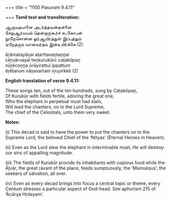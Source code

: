 +++
title = "1100 Pasuram 9.4.11"

+++
**Tamil text and transliteration:**

ஆறாமதயானை அடர்த்தவன்தன்னை  
சேறுஆர்வயல் தென்குருகூர்ச் சடகோபன்  
நூறேசொன்ன ஓர்ஆயிரத்துள் இப்பத்தும்  
ஏறேதரும் வானவர்தம் இன்உயிர்க்கே (2)

āṟāmatayāṉai aṭarttavaṉtaṉṉai  
cēṟuārvayal teṉkurukūrc caṭakōpaṉ  
nūṟēcoṉṉa ōrāyirattuḷ ippattum  
ēṟētarum vāṉavartam iṉuyirkkē (2)

**English translation of verse 9.4.11:**

These songs ten, out of the ten hundreds, sung by Caṭakōpaṉ,  
Of Kurukūr with fields fertile, adoring the great one,  
Who the elephant in perpetual must had slain,  
Will lead the chanters, on to the Lord Supreme,  
The chief of the Celestials, unto them very sweet.

**Notes:**

\(i\) This decad is said to have the power to put the chanters on to the Supreme Lord, the beloved Chief of the ‘Nityas’ (Eternal Heroes in Heaven).

\(ii\) Even as the Lord slew the elephant in interminable must, He will destroy our sins of appalling magnitude.

\(iii\) The fields of Kurukūr provide its inhabitants with copious food while the Āḻvār, the great ṛavant of the place, feeds sumptuously, the ‘Mumukṣus’, the seekers of salvation, all over.

\(iv\) Even as every decad brings into focus a central topic or theme, every Centum stresses a particular aspect of God-head. See aphorism 215 of ‘Ācārya Hṛdayam’.


